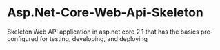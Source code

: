 # Asp.Net-Core-Web-Api-Skeleton
Skeleton Web API application in asp.net core 2.1 that has the basics pre-configured for testing, developing, and deploying
